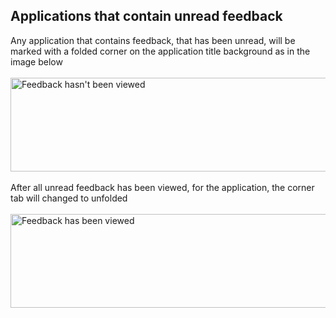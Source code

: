 <h2>Applications that contain unread feedback</h2>
Any application that contains feedback, that has been unread, will be marked with a folded corner on the application title background as in the image below  <br> <br>
<img src="..\Images\AppUnreadFeedback.png" alt="Feedback hasn't been viewed" height="150" width="530"> <br> <br>
After all unread feedback has been viewed, for the application, the corner tab will changed to unfolded
 <br> <br>
<img src="..\Images\AppReadFeedback.png" alt="Feedback has been viewed" height="150" width="530"> <br> <br>

